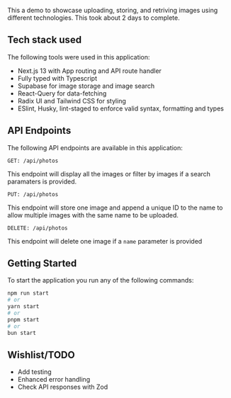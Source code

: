 This a demo to showcase uploading, storing, and retriving images using different technologies. This took about 2 days to complete.

## Tech stack used

The following tools were used in this application:

- Next.js 13 with App routing and API route handler
- Fully typed with Typescript
- Supabase for image storage and image search
- React-Query for data-fetching
- Radix UI and Tailwind CSS for styling
- ESlint, Husky, lint-staged to enforce valid syntax, formatting and types

## API Endpoints

The following API endpoints are available in this application:

`GET: /api/photos`

This endpoint will display all the images or filter by images if a search paramaters is provided.

`PUT: /api/photos`

This endpoint will store one image and append a unique ID to the name to allow multiple images with the same name to be uploaded.

`DELETE: /api/photos`

This endpoint will delete one image if a `name` parameter is provided

## Getting Started

To start the application you run any of the following commands:

```bash
npm run start
# or
yarn start
# or
pnpm start
# or
bun start
```

## Wishlist/TODO

- Add testing
- Enhanced error handling
- Check API responses with Zod

